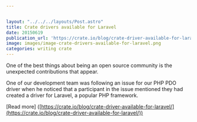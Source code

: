 ```yaml
---


layout: "../../../layouts/Post.astro"
title: Crate drivers available for Laravel
date: 20150619
publication_url: 'https://crate.io/blog/crate-driver-available-for-laravel/'
image: images/image-crate-drivers-available-for-laravel.png
categories: writing crate
---
```


One of the best things about being an open source community is the unexpected contributions that appear.

One of our development team was following an issue for our PHP PDO driver when he noticed that a participant in the issue mentioned they had created a driver for Laravel, a popular PHP framework.

[Read more] ([https://crate.io/blog/crate-driver-available-for-laravel/](https://crate.io/blog/crate-driver-available-for-laravel/))
